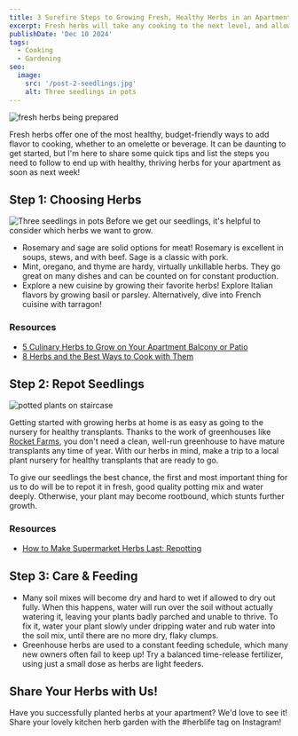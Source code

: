 ```yaml
---
title: 3 Surefire Steps to Growing Fresh, Healthy Herbs in an Apartment
excerpt: Fresh herbs will take any cooking to the next level, and allows us to connect with our roots. Here are some of the tastiest beginner-friendly plants to grow for your kitchen garden.
publishDate: 'Dec 10 2024'
tags:
  - Cooking
  - Gardening
seo:
  image:
    src: '/post-2-seedlings.jpg'
    alt: Three seedlings in pots
---
```


![fresh herbs being prepared](/post-2-cooking.jpg)

Fresh herbs offer one of the most healthy, budget-friendly ways to add flavor to cooking, whether to an omelette or beverage. It can be daunting to get started, but I'm here to share some quick tips and list the steps you need to follow to end up with healthy, thriving herbs for your apartment as soon as next week!

## Step 1: Choosing Herbs

![Three seedlings in pots](/post-2-seedlings.jpg)
Before we get our seedlings, it's helpful to consider which herbs we want to grow.

- Rosemary and sage are solid options for meat! Rosemary is excellent in soups, stews, and with beef. Sage is a classic with pork.
- Mint, oregano, and thyme are hardy, virtually unkillable herbs. They go great on many dishes and can be counted on for constant production.
- Explore a new cuisine by growing their favorite herbs! Explore Italian flavors by growing basil or parsley. Alternatively, dive into French cuisine with tarragon!

### Resources
- [5 Culinary Herbs to Grow on Your Apartment Balcony or Patio](https://www.mockingbirdflats.com/blog/2019/02/26/5-culinary-herbs-to-grow-on-your-apartment-balcony-or-patio/)
- [8 Herbs and the Best Ways to Cook with Them](https://www.hy-vee.com/recipes-ideas/advice-how-tos/food-love/cook-with-herbs)


## Step 2: Repot Seedlings

![potted plants on staircase](/post-2-pots.jpg)

Getting started with growing herbs at home is as easy as going to the nursery for healthy transplants. Thanks to the work of greenhouses like [Rocket Farms](https://rocketfarms.com/product-category/potted-herbs/), you don't need a clean, well-run greenhouse to have mature transplants any time of year. With our herbs in mind, make a trip to a local plant nursery for healthy transplants that are ready to go.

To give our seedlings the best chance, the first and most important thing for us to do will be to repot it in fresh, good quality potting mix and water deeply. Otherwise, your plant may become rootbound, which stunts further growth.


### Resources
- [How to Make Supermarket Herbs Last: Repotting](https://www.youtube.com/watch?v=YHWpvLm6IYc)

## Step 3: Care & Feeding

- Many soil mixes will become dry and hard to wet if allowed to dry out fully. When this happens, water will run over the soil without actually watering it, leaving your plants badly parched and unable to thrive. To fix it, water your plant slowly under dripping water and rub water into the soil mix, until there are no more dry, flaky clumps.
- Greenhouse herbs are used to a constant feeding schedule, which many new owners often fail to keep up! Try a balanced time-release fertilizer, using just a small dose as herbs are light feeders.

## Share Your Herbs with Us!

Have you successfully planted herbs at your apartment? We'd love to see it! Share your lovely kitchen herb garden with the #herblife tag on Instagram!

